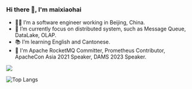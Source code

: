 ### Hi there 👋, I'm maixiaohai



- 👨‍💻 I’m a software engineer working in Beijing, China.
- 🌱 I’m currently focus on distributed system, such as Message Queue, DataLake, OLAP.
- 📚 I’m learning English and Cantonese.
- 🔭 I'm Apache RocketMQ Committer, Prometheus Contributor, ApacheCon Asia 2021 Speaker, DAMS 2023 Speaker.

![](https://github-readme-stats.vercel.app/api?username=maixiaohai&theme=buefy&show_icons=true)
    
![Top Langs](https://github-readme-stats.vercel.app/api/top-langs/?username=maixiaohai&layout=compact&theme=buefy&langs_count=10&hide=html,javascript,css,freemarker)
